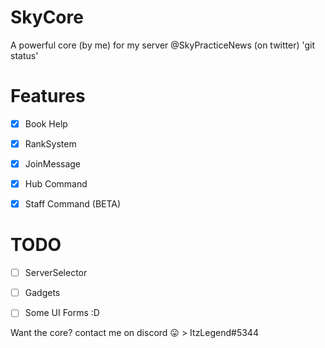 # SkyCore
A powerful core (by me) for my server @SkyPracticeNews (on twitter)   'git status'

# Features

- [x] Book Help

- [x] RankSystem

- [x] JoinMessage

- [x] Hub Command

- [x] Staff Command (BETA)

# TODO

- [ ] ServerSelector

- [ ] Gadgets

- [ ] Some UI Forms :D

Want the core? contact me on discord :stuck_out_tongue: > ItzLegend#5344
